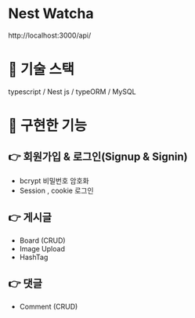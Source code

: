 # Nest Watcha

http://localhost:3000/api/

# 📌 기술 스택

typescript / Nest js / typeORM / MySQL

# 📌 구현한 기능

## 👉 회원가입 & 로그인(Signup & Signin)

- bcrypt 비밀번호 암호화
- Session , cookie 로그인

## 👉 게시글

- Board (CRUD)
- Image Upload
- HashTag

## 👉 댓글

- Comment (CRUD)
